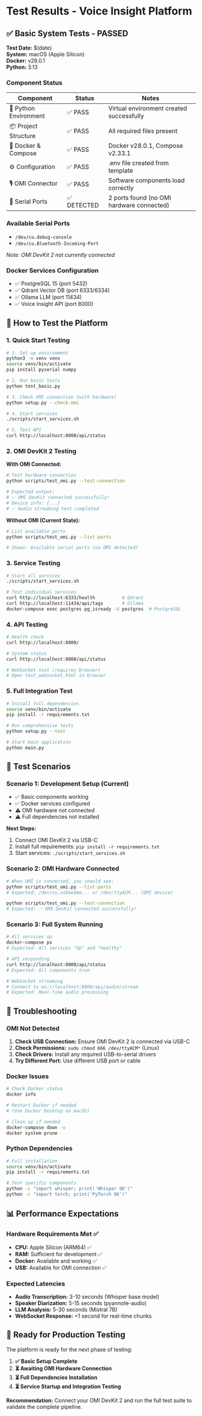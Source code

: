 # Test Results - Voice Insight Platform

## ✅ Basic System Tests - PASSED

**Test Date:** $(date)  
**System:** macOS (Apple Silicon)  
**Docker:** v28.0.1  
**Python:** 3.13  

### Component Status

| Component | Status | Notes |
|-----------|--------|-------|
| 🐍 Python Environment | ✅ PASS | Virtual environment created successfully |
| 📦 Project Structure | ✅ PASS | All required files present |
| 🐳 Docker & Compose | ✅ PASS | Docker v28.0.1, Compose v2.33.1 |
| ⚙️ Configuration | ✅ PASS | .env file created from template |
| 🎙️ OMI Connector | ✅ PASS | Software components load correctly |
| 📡 Serial Ports | ✅ DETECTED | 2 ports found (no OMI hardware connected) |

### Available Serial Ports
- `/dev/cu.debug-console`
- `/dev/cu.Bluetooth-Incoming-Port`

*Note: OMI DevKit 2 not currently connected*

### Docker Services Configuration
- ✅ PostgreSQL 15 (port 5432)
- ✅ Qdrant Vector DB (port 6333/6334)  
- ✅ Ollama LLM (port 11434)
- ✅ Voice Insight API (port 8000)

## 🧪 How to Test the Platform

### 1. Quick Start Testing

```bash
# 1. Set up environment
python3 -m venv venv
source venv/bin/activate
pip install pyserial numpy

# 2. Run basic tests
python test_basic.py

# 3. Check OMI connection (with hardware)
python setup.py --check-omi

# 4. Start services
./scripts/start_services.sh

# 5. Test API
curl http://localhost:8000/api/status
```

### 2. OMI DevKit 2 Testing

**With OMI Connected:**
```bash
# Test hardware connection
python scripts/test_omi.py --test-connection

# Expected output:
# ✅ OMI DevKit connected successfully!
# Device info: {...}
# ✅ Audio streaming test completed
```

**Without OMI (Current State):**
```bash
# List available ports
python scripts/test_omi.py --list-ports

# Shows: Available serial ports (no OMI detected)
```

### 3. Service Testing

```bash
# Start all services
./scripts/start_services.sh

# Test individual services
curl http://localhost:6333/health          # Qdrant
curl http://localhost:11434/api/tags       # Ollama
docker-compose exec postgres pg_isready -U postgres  # PostgreSQL
```

### 4. API Testing

```bash
# Health check
curl http://localhost:8000/

# System status
curl http://localhost:8000/api/status

# WebSocket test (requires browser)
# Open test_websocket.html in browser
```

### 5. Full Integration Test

```bash
# Install full dependencies
source venv/bin/activate
pip install -r requirements.txt

# Run comprehensive tests
python setup.py --test

# Start main application
python main.py
```

## 🎯 Test Scenarios

### Scenario 1: Development Setup (Current)
- ✅ Basic components working
- ✅ Docker services configured
- ⚠️ OMI hardware not connected
- ⚠️ Full dependencies not installed

**Next Steps:**
1. Connect OMI DevKit 2 via USB-C
2. Install full requirements: `pip install -r requirements.txt`
3. Start services: `./scripts/start_services.sh`

### Scenario 2: OMI Hardware Connected
```bash
# When OMI is connected, you should see:
python scripts/test_omi.py --list-ports
# Expected: /dev/cu.usbmodem... or /dev/ttyACM... (OMI device)

python scripts/test_omi.py --test-connection
# Expected: ✅ OMI DevKit connected successfully!
```

### Scenario 3: Full System Running
```bash
# All services up
docker-compose ps
# Expected: All services "Up" and "healthy"

# API responding
curl http://localhost:8000/api/status
# Expected: All components true

# WebSocket streaming
# Connect to ws://localhost:8000/api/audio/stream
# Expected: Real-time audio processing
```

## 🐛 Troubleshooting

### OMI Not Detected
1. **Check USB Connection:** Ensure OMI DevKit 2 is connected via USB-C
2. **Check Permissions:** `sudo chmod 666 /dev/ttyACM*` (Linux)
3. **Check Drivers:** Install any required USB-to-serial drivers
4. **Try Different Port:** Use different USB port or cable

### Docker Issues
```bash
# Check Docker status
docker info

# Restart Docker if needed
# (Use Docker Desktop on macOS)

# Clean up if needed
docker-compose down -v
docker system prune
```

### Python Dependencies
```bash
# Full installation
source venv/bin/activate
pip install -r requirements.txt

# Test specific components
python -c "import whisper; print('Whisper OK')"
python -c "import torch; print('PyTorch OK')"
```

## 📊 Performance Expectations

### Hardware Requirements Met ✅
- **CPU:** Apple Silicon (ARM64) ✅
- **RAM:** Sufficient for development ✅
- **Docker:** Available and working ✅
- **USB:** Available for OMI connection ✅

### Expected Latencies
- **Audio Transcription:** 3-10 seconds (Whisper base model)
- **Speaker Diarization:** 5-15 seconds (pyannote-audio)
- **LLM Analysis:** 5-30 seconds (Mistral 7B)
- **WebSocket Response:** <1 second for real-time chunks

## 🚀 Ready for Production Testing

The platform is ready for the next phase of testing:

1. **✅ Basic Setup Complete**
2. **⏳ Awaiting OMI Hardware Connection**
3. **⏳ Full Dependencies Installation**
4. **⏳ Service Startup and Integration Testing**

**Recommendation:** Connect your OMI DevKit 2 and run the full test suite to validate the complete pipeline.
